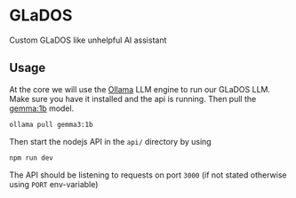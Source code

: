 # GLaDOS

Custom GLaDOS like unhelpful AI assistant

## Usage

At the core we will use the [Ollama](https://ollama.com/) LLM engine to run our GLaDOS LLM. Make sure you have it installed and the api is running. Then pull the [gemma:1b](https://ollama.com/library/gemma3:1b) model.

```sh
ollama pull gemma3:1b
```

Then start the nodejs API in the `api/` directory by using

```sh
npm run dev
```

The API should be listening to requests on port `3000` (if not stated otherwise using `PORT` env-variable)